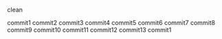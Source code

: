 clean

commit1
commit2
commit3
commit4
commit5
commit6
commit7
commit8
commit9
commit10
commit11
commit12
commit13
commit1
